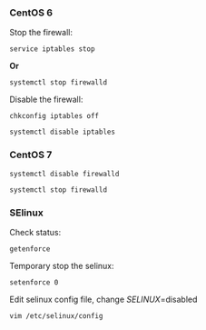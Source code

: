 ### CentOS 6
Stop the firewall:
```
service iptables stop
```
**Or**
```
systemctl stop firewalld
```
Disable the firewall:
```
chkconfig iptables off
```
```
systemctl disable iptables
```

### CentOS 7
```
systemctl disable firewalld
```
```
systemctl stop firewalld
```


### SElinux
Check status:
```
getenforce                
```
Temporary stop the selinux:
```
setenforce 0
```
Edit selinux config file, change _SELINUX_=disabled
```
vim /etc/selinux/config
```

